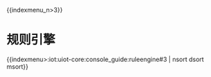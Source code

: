 {{indexmenu_n>3}}

# 规则引擎

{{indexmenu>:iot:uiot-core:console_guide:ruleengine#3 | nsort dsort msort}}
